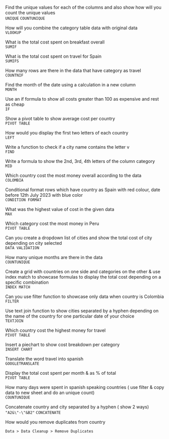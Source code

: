 Find the unique values for each of the columns and also show how will you count the unique values  
`UNIQUE` `COUNTUNIQUE`  

How will you combine the category table data with original data  
`VLOOKUP`  

What is the total cost spent on breakfast overall  
`SUMIF`  

What is the total cost spent on travel for Spain  
`SUMIFS`  

How many rows are there in the data that have category as travel  
`COUNTNIF`  

Find the month of the date using a calculation in a new column  
`MONTH`  

Use an if formula to show all costs greater than 100 as expensive and rest as cheap  
`IF`  

Show a pivot table to show average cost per country  
`PIVOT TABLE`  

How would you display the first two letters of each country  
`LEFT`  

Write a function to check if a city name contains the letter v  
`FIND`  

Write a formula to show the 2nd, 3rd, 4th letters of the column category  
`MID`  

Which country cost the most money overall according to the data  
`COLOMBIA`  

Conditional format rows which have country as Spain with red colour, date before 12th July 2023 with blue color  
`CONDITION FORMAT`  

What was the highest value of cost in the given data  
`MAX`  

Which category cost the most money in Peru  
`PIVOT TABLE`  

Can you create a dropdown list of cities and show the total cost of city depending on city selected  
`DATA VALIDATION`  

How many unique months are there in the data  
`COUNTUNIQUE`  

Create a grid with countries on one side and categories on the other & use index match to showcase formulas to display the total cost depending on a specific combination  
`INDEX MATCH`  

Can you use filter function to showcase only data when country is Colombia  
`FILTER`  

Use text join function to show cities separated by a hyphen depending on the name of the country for one particular date of your choice  
`TEXTJOIN`  

Which country cost the highest money for travel  
`PIVOT TABLE`  

Insert a piechart to show cost breakdown per category  
`INSERT CHART`  

Translate the word travel into spanish  
`GOOGLETRANSLATE`  

Display the total cost spent per month & as % of total  
`PIVOT TABLE`  

How many days were spent in spanish speaking countries ( use filter & copy data to new sheet and do an unique count)  
`COUNTUNIQUE`  

Concatenate country and city separated by a hyphen ( show 2 ways)  
`"A2&\"-\"&B2"` `CONCATENATE`  

How would you remove duplicates from country

`Data > Data Cleanup > Remove Duplicates`
